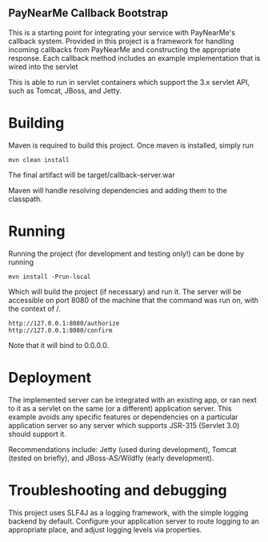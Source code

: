 PayNearMe Callback Bootstrap
----------------------------

This is a starting point for integrating your service with PayNearMe's callback
system. Provided in this project is a framework for handling incoming callbacks
from PayNearMe and constructing the appropriate response. Each callback method
includes an example implementation that is wired into the servlet

This is able to run in servlet containers which support the 3.x servlet API,
such as Tomcat, JBoss, and Jetty.

Building
========

Maven is required to build this project. Once maven is installed, simply run

    mvn clean install

The final artifact will be target/callback-server.war

Maven will handle resolving dependencies and adding them to the classpath.

Running
=======

Running the project (for development and testing only!) can be done by running

    mvn install -Prun-local

Which will build the project (if necessary) and run it. The server will be
accessible on port 8080 of the machine that the command was run on, with the
context of /.

    http://127.0.0.1:8080/authorize
    http://127.0.0.1:8080/confirm

Note that it will bind to 0.0.0.0.

Deployment
==========

The implemented server can be integrated with an existing app, or ran next to
it as a servlet on the same (or a different) application server. This example
avoids any specific features or dependencies on a particular application server
so any server which supports JSR-315 (Servlet 3.0) should support it.

Recommendations include: Jetty (used during development), Tomcat (tested on
briefly), and JBoss-AS/Wildfly (early development).

Troubleshooting and debugging
=============================

This project uses SLF4J as a logging framework, with the simple logging backend
by default. Configure your application server to route logging to an appropriate
place, and adjust logging levels via properties.
